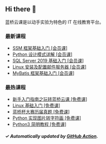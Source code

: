## Hi there 👋

蓝桥云课是以动手实验为特色的 IT 在线教育平台。

### 最新课程

<!-- LATEST:START -->
- [SSM 框架基础入门 [会员课]](https://www.lanqiao.cn/courses/817/)
- [Python 设计模式详解 [会员课]](https://www.lanqiao.cn/courses/356/)
- [SQL Server 2019 基础入门 [会员课]](https://www.lanqiao.cn/courses/2703/)
- [Linux 安装及配置邮件服务器 [会员课]](https://www.lanqiao.cn/courses/612/)
- [MyBatis 框架基础入门 [会员课]](https://www.lanqiao.cn/courses/802/)
<!-- LATEST:END -->

### 最热课程

<!-- HOTEST:START -->
- [新手入门指南之玩转蓝桥云课 [免费课]](https://www.lanqiao.cn/courses/63/)
- [Linux 基础入门 [免费课]](https://www.lanqiao.cn/courses/1/)
- [蓝桥杯大赛历届真题 [免费课]](https://www.lanqiao.cn/courses/2786/)
- [Python 实现图片转字符画 [免费课]](https://www.lanqiao.cn/courses/370/)
- [Python3 简明教程 [免费课]](https://www.lanqiao.cn/courses/596/)
<!-- HOTEST:END -->

##### ✓ Automatically updated by [GitHub Action](https://github.com/lanqiao-courses/.github/actions/workflows/update.yml).
